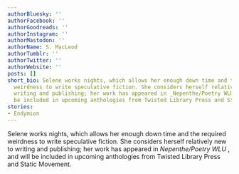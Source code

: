 ```yaml
---
authorBluesky: ''
authorFacebook: ''
authorGoodreads: ''
authorInstagram: ''
authorMastodon: ''
authorName: S. MacLeod
authorTumblr: ''
authorTwitter: ''
authorWebsite: ''
posts: []
short_bio: Selene works nights, which allows her enough down time and the required
  weirdness to write speculative fiction. She considers herself relatively new to
  writing and publishing; her work has appeared in _Nepenthe/Poetry WLU_ , and will
  be included in upcoming anthologies from Twisted Library Press and Static Movement.
stories:
- Endymion
---
```


Selene works nights, which allows her enough down time and the required weirdness to write speculative fiction. She considers herself relatively new to writing and publishing; her work has appeared in _Nepenthe/Poetry WLU_ , and will be included in upcoming anthologies from Twisted Library Press and Static Movement.